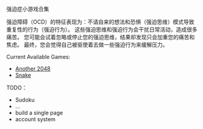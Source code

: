 强迫症小游戏合集

强迫障碍（OCD）的特征表现为：不请自来的想法和恐惧（强迫思维）模式导致重复性的行为（强迫行为）。 这些强迫思维和强迫行为会干扰日常活动，造成很多痛苦。 您可能会试着忽略或停止您的强迫思维，结果却发现只会加重您的痛苦和焦虑。 最终，您会觉得自己被驱使着去做一些强迫行为来缓解压力。

Current Available Games:

- [Another 2048](/ocd_games/another_2048)
- [Snake](/ocd_games/snake)

TODO：

- Sudoku
- ...
- build a single page
- account system

